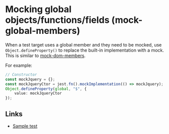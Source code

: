 # Mocking global objects/functions/fields (mock-global-members)

When a test target uses a global member and they need to be mocked, use `Object.defineProperty()` to replace the built-in implementation with a mock. This is similar to [mock-dom-members](./mock-dom-members.md).

For example:
```typescript
// Constructor
const mockJquery = {};
const mockJqueryCtor = jest.fn().mockImplementation(() => mockJquery);
Object.defineProperty(global, "$", {
    value: mockJqueryCtor
});
```

## Links

* [Sample test](mock-global-members.spec.ts)
